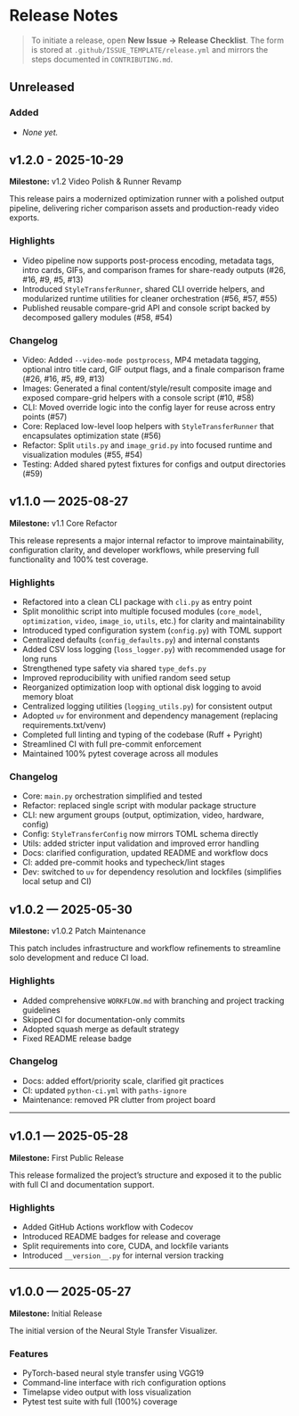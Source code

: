 # Release Notes

> To initiate a release, open **New Issue -> Release Checklist**. The form is
> stored at `.github/ISSUE_TEMPLATE/release.yml` and mirrors the steps documented
> in `CONTRIBUTING.md`.

## Unreleased

### Added

- _None yet._

## v1.2.0 - 2025-10-29

**Milestone:** v1.2 Video Polish & Runner Revamp

This release pairs a modernized optimization runner with a polished output pipeline,
delivering richer comparison assets and production-ready video exports.

### Highlights

- Video pipeline now supports post-process encoding, metadata tags, intro cards, GIFs,
  and comparison frames for share-ready outputs (#26, #16, #9, #5, #13)
- Introduced `StyleTransferRunner`, shared CLI override helpers, and modularized runtime
  utilities for cleaner orchestration (#56, #57, #55)
- Published reusable compare-grid API and console script backed by decomposed gallery
  modules (#58, #54)

### Changelog

- Video: Added `--video-mode postprocess`, MP4 metadata tagging, optional intro title card,
  GIF output flags, and a finale comparison frame (#26, #16, #5, #9, #13)
- Images: Generated a final content/style/result composite image and exposed compare-grid
  helpers with a console script (#10, #58)
- CLI: Moved override logic into the config layer for reuse across entry points (#57)
- Core: Replaced low-level loop helpers with `StyleTransferRunner` that encapsulates
  optimization state (#56)
- Refactor: Split `utils.py` and `image_grid.py` into focused runtime and visualization
  modules (#55, #54)
- Testing: Added shared pytest fixtures for configs and output directories (#59)

## v1.1.0 — 2025-08-27

**Milestone:** v1.1 Core Refactor

This release represents a major internal refactor to improve
maintainability, configuration clarity, and developer workflows,
while preserving full functionality and 100% test coverage.

### Highlights

- Refactored into a clean CLI package with `cli.py` as entry point
- Split monolithic script into multiple focused modules (`core_model`,
  `optimization`, `video`, `image_io`, `utils`, etc.) for clarity and
  maintainability
- Introduced typed configuration system (`config.py`) with TOML support
- Centralized defaults (`config_defaults.py`) and internal constants
- Added CSV loss logging (`loss_logger.py`) with recommended usage for
  long runs
- Strengthened type safety via shared `type_defs.py`
- Improved reproducibility with unified random seed setup
- Reorganized optimization loop with optional disk logging to avoid
  memory bloat
- Centralized logging utilities (`logging_utils.py`) for consistent
  output
- Adopted `uv` for environment and dependency management (replacing
  requirements.txt/venv)
- Completed full linting and typing of the codebase (Ruff + Pyright)
- Streamlined CI with full pre-commit enforcement
- Maintained 100% pytest coverage across all modules

### Changelog

- Core: `main.py` orchestration simplified and tested
- Refactor: replaced single script with modular package structure
- CLI: new argument groups (output, optimization, video, hardware, config)
- Config: `StyleTransferConfig` now mirrors TOML schema directly
- Utils: added stricter input validation and improved error handling
- Docs: clarified configuration, updated README and workflow docs
- CI: added pre-commit hooks and typecheck/lint stages
- Dev: switched to `uv` for dependency resolution and lockfiles
  (simplifies local setup and CI)

## v1.0.2 — 2025-05-30

**Milestone:** v1.0.2 Patch Maintenance

This patch includes infrastructure and workflow refinements to streamline solo development and reduce CI load.

### Highlights

- Added comprehensive `WORKFLOW.md` with branching and project tracking guidelines
- Skipped CI for documentation-only commits
- Adopted squash merge as default strategy
- Fixed README release badge

### Changelog

- Docs: added effort/priority scale, clarified git practices
- CI: updated `python-ci.yml` with `paths-ignore`
- Maintenance: removed PR clutter from project board

---

## v1.0.1 — 2025-05-28

**Milestone:** First Public Release

This release formalized the project’s structure and exposed it to the public with full CI and documentation support.

### Highlights

- Added GitHub Actions workflow with Codecov
- Introduced README badges for release and coverage
- Split requirements into core, CUDA, and lockfile variants
- Introduced `__version__.py` for internal version tracking

---

## v1.0.0 — 2025-05-27

**Milestone:** Initial Release

The initial version of the Neural Style Transfer Visualizer.

### Features

- PyTorch-based neural style transfer using VGG19
- Command-line interface with rich configuration options
- Timelapse video output with loss visualization
- Pytest test suite with full (100%) coverage
